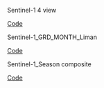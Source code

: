 Sentinel-1 4 view


[Code](https://code.earthengine.google.com/03d218f8b13ae63bf746e7e9fc1d455b)


Sentinel-1_GRD_MONTH_Liman


[Code](https://code.earthengine.google.com/c7069e6b74df98fe75825109a3c91345)

Sentinel-1_Season composite


[Code](https://code.earthengine.google.com/e1b1e2c6c07893ffdf0f89d5bd9bd392)
